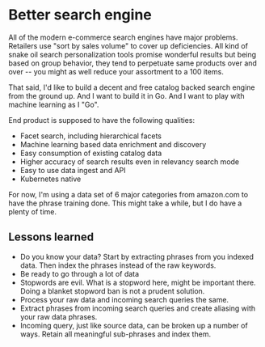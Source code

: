 # Better search engine

All of the modern e-commerce search engines have major problems. Retailers use "sort by sales volume" to cover up deficiencies. All kind of snake oil search personalization tools promise wonderful results but being based on group behavior, they tend to perpetuate same products over and over -- you might as well reduce your assortment to a 100 items.

That said, I'd like to build a decent and free catalog backed search engine from the ground up. And I want to build it in Go. And I want to play with machine learning as I "Go". 

End product is supposed to have the following qualities:

* Facet search, including hierarchical facets
* Machine learning based data enrichment and discovery
* Easy consumption of existing catalog data
* Higher accuracy of search results even in relevancy search mode
* Easy to use data ingest and API
* Kubernetes native

For now, I'm using a data set of 6 major categories from amazon.com to have the phrase training done. This might take a while, but I do have a plenty of time.

## Lessons learned
* Do you know your data? Start by extracting phrases from you indexed data. Then index the phrases instead of the raw keywords.
* Be ready to go through a lot of data
* Stopwords are evil. What is a stopword here, might be important there. Doing a blanket stopword ban is not a prudent solution.
* Process your raw data and incoming search queries the same. 
* Extract phrases from incoming search queries and create aliasing with your raw data phrases.
* Incoming query, just like source data, can be broken up a number of ways. Retain all meaningful sub-phrases and index them.